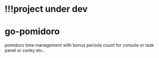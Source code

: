 !!!project under dev
====================

# go-pomidoro
pomidoro time management with bonus periods count for console or task panel or conky etc..
